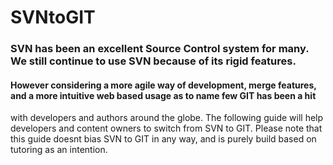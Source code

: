 # SVNtoGIT
### SVN has been an excellent Source Control system for many. We still continue to use SVN because of its rigid features.
#### However considering a more agile way of development, merge features, and a more intuitive web based usage as to name few GIT has been a hit 
with developers and authors around the globe.
The following guide will help developers and content owners to switch from SVN to GIT.
Please note that this guide doesnt bias SVN to GIT in any way, and is purely build based on tutoring as an intention.
